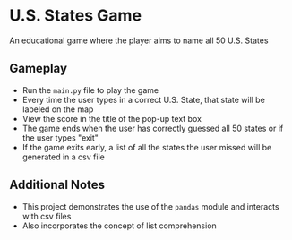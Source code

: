 # U.S. States Game
An educational game where the player aims to name all 50 U.S. States

## Gameplay
- Run the `main.py` file to play the game
- Every time the user types in a correct U.S. State, that state will be labeled on the map
- View the score in the title of the pop-up text box
- The game ends when the user has correctly guessed all 50 states or if the user types "exit"
- If the game exits early, a list of all the states the user missed will be generated in a csv file

## Additional Notes
- This project demonstrates the use of the `pandas` module and interacts with csv files
- Also incorporates the concept of list comprehension